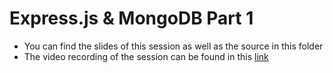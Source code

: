 # Express.js & MongoDB Part 1

- You can find the slides of this session as well as the source in this folder
- The video recording of the session can be found in this [link](https://drive.google.com/file/d/1xkj6w73dpBvPqt9IglAJ06V8YDITtbUK/)
